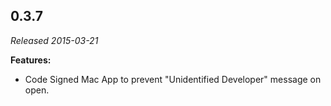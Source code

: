 ## 0.3.7

_Released 2015-03-21_

**Features:**

- Code Signed Mac App to prevent "Unidentified Developer" message on open.

